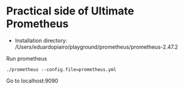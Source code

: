 # Practical side of Ultimate Prometheus

- Installation directory: /Users/eduardopiairo/playground/prometheus/prometheus-2.47.2

Run prometheus

```
./prometheus --config.file=prometheus.yml 
```

Go to localhost:9090